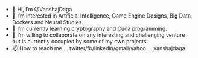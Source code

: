 - 👋 Hi, I’m @VanshajDaga
- 👀 I’m interested in Artificial Intelligence, Game Engine Designs, Big Data, Dockers and Neural Studies.
- 🌱 I’m currently learning cryptography and Cuda programming.
- 💞️ I’m willing to collaborate on any interesting and challenging venture but is currently occupied by some of my own projects.
- 📫 How to reach me ... twitter/fb/linkedin/gmail/yahoo.... vanshajdaga

<!---
VanshajDaga/VanshajDaga is a ✨ special ✨ repository because its `README.md` (this file) appears on your GitHub profile.
You can click the Preview link to take a look at your changes.
--->
